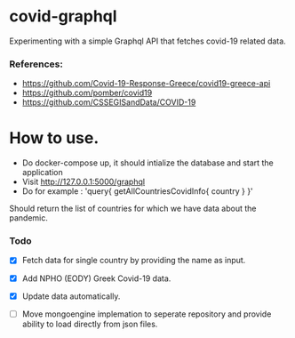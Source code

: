 # covid-graphql
Experimenting with a simple Graphql API that fetches covid-19 related data.

### References:

* https://github.com/Covid-19-Response-Greece/covid19-greece-api
* https://github.com/pomber/covid19
* https://github.com/CSSEGISandData/COVID-19


# How to use.
 * Do docker-compose up, it should intialize the database and start the application
 * Visit http://127.0.0.1:5000/graphql
 * Do for example :
     'query{
           getAllCountriesCovidInfo{
             country
             }
           }'

 Should return the list of countries for which we have data about the pandemic.
  
### Todo
- [x] Fetch data for single country by providing the name as input.

- [x] Add NPHO (EODY) Greek Covid-19 data.

- [x] Update data automatically.

- [ ] Move mongoengine implemation to seperate repository and provide ability to load directly from json files.
